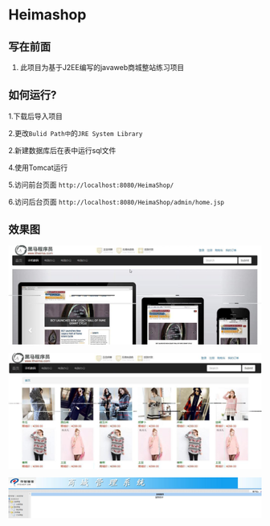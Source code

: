 # Heimashop
## 写在前面

1. 此项目为基于J2EE编写的javaweb商城整站练习项目

## 如何运行?

1.下载后导入项目

2.更改`Bulid Path中`的`JRE System Library`

2.新建数据库后在表中运行sql文件

4.使用Tomcat运行

5.访问前台页面
`http://localhost:8080/HeimaShop/`

6.访问后台页面
`http://localhost:8080/HeimaShop/admin/home.jsp`

## 效果图

![img](https://github.com/zxujf/Heimashop/blob/master/前台展示1.jpg)

![img](https://github.com/zxujf/Heimashop/blob/master/前台展示2.jpg)

![img](https://github.com/zxujf/Heimashop/blob/master/后台展示.jpg)

